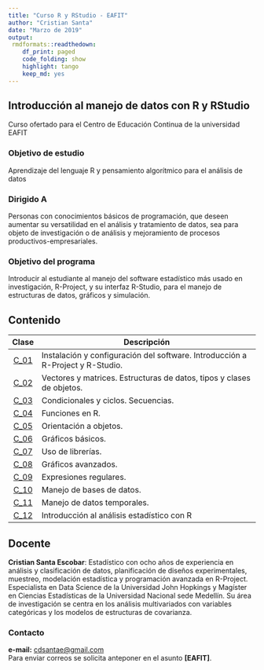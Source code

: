 ```yaml
---
title: "Curso R y RStudio - EAFIT"
author: "Cristian Santa"
date: "Marzo de 2019"
output:
 rmdformats::readthedown:
    df_print: paged
    code_folding: show
    highlight: tango
    keep_md: yes
---
```




## Introducción al manejo de datos con R y RStudio

Curso ofertado para el Centro de Educación Continua de la universidad EAFIT

### Objetivo de estudio

Aprendizaje del lenguaje R y pensamiento algorítmico para el análisis de datos					

### Dirigido A

Personas con conocimientos básicos de programación, que deseen aumentar su versatilidad en el análisis y tratamiento de datos, sea para objeto de investigación o de análisis y mejoramiento de procesos productivos-empresariales.					

### Objetivo del programa

Introducir al estudiante al manejo del software estadístico más usado en investigación, R-Project, y su interfaz R-Studio, para el manejo de estructuras de datos, gráficos y simulación.					

## Contenido

| **Clase** |                                 **Descripción**                                |
|:---------:|--------------------------------------------------------------------------------|
|  <a href="./Clase01/Clase01.html">C_01</a>  | Instalación y configuración del software. Introducción a R-Project y R-Studio. |
|  <a href="./Clase02/Clase02.html">C_02</a>  | Vectores y matrices. Estructuras de datos, tipos y clases de objetos.          |
|  <a href="./Clase03/Clase03.html">C_03</a>  | Condicionales y ciclos. Secuencias.                                            |
|  <a href="./Clase04/Clase04.html">C_04</a>  | Funciones en R.                                                                |
|  <a href="./Clase05/Clase05.html">C_05</a>  | Orientación a objetos.                                                         |
|  <a href="./Clase06/Clase06.html">C_06</a>  | Gráficos básicos.                                                              |
|  <a href="./Clase07/Clase07.html">C_07</a>  | Uso de librerías.                                                              |
|  <a href="./Clase08/Clase08.html">C_08</a>  | Gráficos avanzados.                                                            |
|  <a href="./Clase09/Clase09.html">C_09</a>  | Expresiones regulares.                                                         |
|  <a href="./Clase10/Clase10.html">C_10</a>  | Manejo de bases de datos.                                                      |
|  <a href="./Clase11/Clase11.html">C_11</a>  | Manejo de datos temporales.                                                    |
|  <a href="./Clase12/Clase12.html">C_12</a>  | Introducción al análisis estadístico con R                                     |

## Docente

**Cristian Santa Escobar**: Estadístico con ocho años de experiencia en análisis y clasificación de datos, planificación de diseños experimentales, muestreo, modelación estadística y programación avanzada en R-Project. Especialista en Data Science de la Universidad John Hopkings y Magíster en Ciencias Estadísticas de la Universidad Nacional sede Medellín. Su área de investigación se centra en los análisis multivariados con variables categóricas y los modelos de estructuras de covarianza.

### Contacto

**e-mail:** cdsantae@gmail.com <br>
Para enviar correos se solicita anteponer en el asunto **[EAFIT]**.


